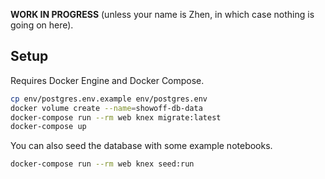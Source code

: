 **WORK IN PROGRESS** (unless your name is Zhen, in which case nothing
is going on here).

## Setup

Requires Docker Engine and Docker Compose.

```sh
cp env/postgres.env.example env/postgres.env
docker volume create --name=showoff-db-data
docker-compose run --rm web knex migrate:latest
docker-compose up
```

You can also seed the database with some example notebooks.

```sh
docker-compose run --rm web knex seed:run
```
